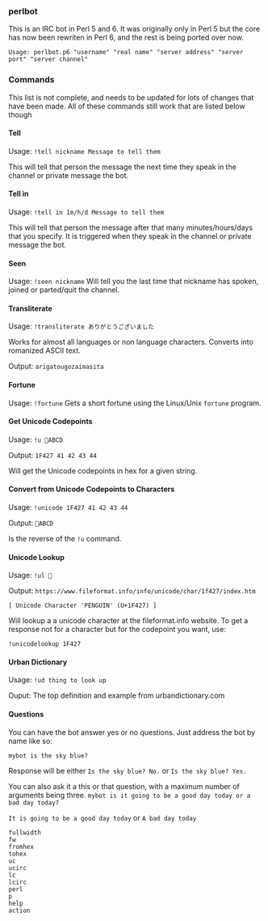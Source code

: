 ### perlbot

This is an IRC bot in Perl 5 and 6. It was originally only in Perl 5 but the core has now been rewriten
in Perl 6, and the rest is being ported over now.

	Usage: perlbot.p6 "username" "real name" "server address" "server port" "server channel"

### Commands
This list is not complete, and needs to be updated for lots of changes that have been made.
All of these commands still work that are listed below though
#### Tell
Usage: `!tell nickname Message to tell them`

This will tell that person the message the next time they speak in the channel or private message the bot.

#### Tell in
Usage: `!tell in 1m/h/d Message to tell them`

This will tell that person the message after that many minutes/hours/days that you specify.  It is triggered when they speak in the channel or private message the bot.

#### Seen
Usage: `!seen nickname`
Will tell you the last time that nickname has spoken, joined or parted/quit the channel.

#### Transliterate
Usage: `!transliterate ありがとうございました`

Works for almost all languages or non language characters.  Converts into romanized ASCII text.

Output: `arigatougozaimasita`

#### Fortune
Usage: `!fortune`
Gets a short fortune using the Linux/Unix `fortune` program.

#### Get Unicode Codepoints
Usage: `!u 🐧ABCD`

Output: `1F427 41 42 43 44`

Will get the Unicode codepoints in hex for a given string.

#### Convert from Unicode Codepoints to Characters
Usage: `!unicode 1F427 41 42 43 44`

Output: `🐧ABCD`

Is the reverse of the `!u` command.

#### Unicode Lookup
Usage: `!ul 🐧`

Output: `https://www.fileformat.info/info/unicode/char/1f427/index.htm`

 `[ Unicode Character 'PENGUIN' (U+1F427) ] `

Will lookup a a unicode character at the fileformat.info website.
To get a response not for a character but for the codepoint you want, use:

`!unicodelookup 1F427`

#### Urban Dictionary
Usage: `!ud thing to look up`

Ouput: The top definition and example from urbandictionary.com

#### Questions
You can have the bot answer yes or no questions.  Just address the bot by name like so:

`mybot is the sky blue?`

Response will be either `Is the sky blue? No.` or `Is the sky blue? Yes.`

You can also ask it a this or that question, with a maximum number of arguments being three.
`mybot is it going to be a good day today or a bad day today?`

`It is going to be a good day today` or `A bad day today`

	fullwidth
	fw
	fromhex
	tohex
	uc
	ucirc
	lc
	lcirc
	perl
	p
	help
	action
